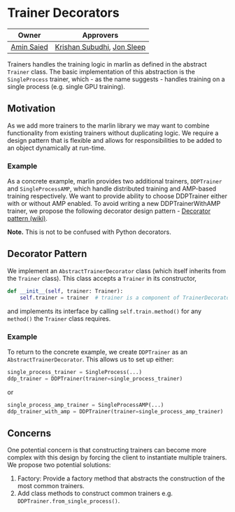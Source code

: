 # Trainer Decorators

| Owner | Approvers |
| - | - |
| [Amin Saied](mailto:amsaied@microsoft.com) | [Krishan Subudhi](mailto:krkusuk@microsoft.com), [Jon Sleep](mailto:josleep@microsoft.com) |

Trainers handles the training logic in marlin as defined in the abstract `Trainer` class.
The basic implementation of this abstraction is the `SingleProcess` trainer, which - as
the name suggests - handles training on a single process (e.g. single GPU training).

## Motivation

As we add more trainers to the marlin library we may want to combine functionality from
existing trainers without duplicating logic. We require a design pattern that is flexible
and allows for responsibilities to be added to an object dynamically at run-time.

### Example

As a concrete example, marlin provides two additional trainers, `DDPTrainer` and
`SingleProcessAMP`, which handle distributed training and AMP-based training
respectively. We want to provide ability to choose DDPTrainer either with or without
AMP enabled. To avoid writing a new DDPTrainerWithAMP trainer, we propose the following
decorator design pattern - [Decorator pattern (wiki)](https://en.wikipedia.org/wiki/Decorator_pattern).

**Note.** This is not to be confused with Python decorators. 

## Decorator Pattern

We implement an `AbstractTrainerDecorator` class (which itself inherits from the
`Trainer` class). This class accepts a `Trainer` in its constructor,

```python
def __init__(self, trainer: Trainer):
    self.trainer = trainer  # trainer is a component of TrainerDecorator
```

and implements its interface by calling `self.train.method()` for any `method()`
the `Trainer` class requires.

### Example

To return to the concrete example, we create `DDPTrainer` as an
`AbstractTrainerDecorator`. This allows us to set up either:

```python
single_process_trainer = SingleProcess(...)
ddp_trainer = DDPTrainer(trainer=single_process_trainer)
```

or

```python
single_process_amp_trainer = SingleProcessAMP(...)
ddp_trainer_with_amp = DDPTrainer(trainer=single_process_amp_trainer)
```

## Concerns

One potential concern is that constructing trainers can become more complex with
this design by forcing the client to instantiate multiple trainers. We propose two
potential solutions:

1. Factory: Provide a factory method that abstracts the construction of the most
common trainers.
2. Add class methods to construct common trainers e.g. `DDPTrainer.from_single_process()`.
